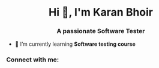 <h1 align="center">Hi 👋, I'm Karan Bhoir</h1>
<h3 align="center">A passionate Software Tester</h3>

- 🌱 I’m currently learning **Software testing course**

<h3 align="left">Connect with me:</h3>
<p align="left">
</p>
